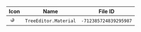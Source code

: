 | Icon | Name | File ID |
| ---  | ---  | ---     |
| ![](TreeEditor.Material.png) | `TreeEditor.Material` | `-712385724839295987` |
